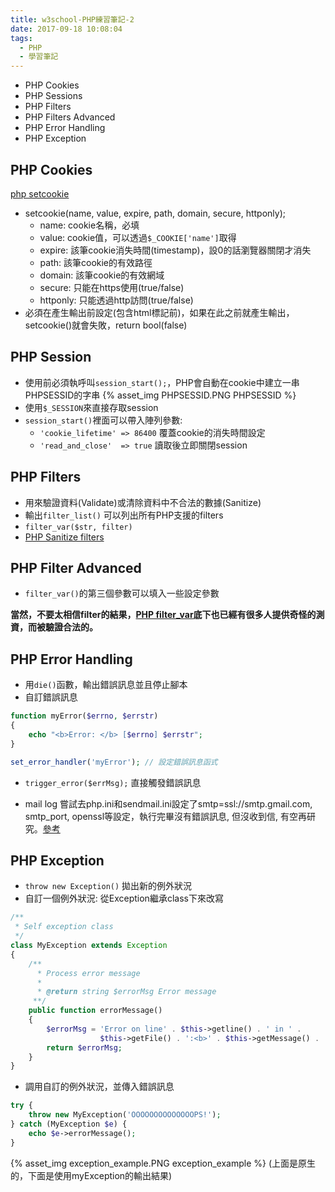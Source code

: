 ```yaml
---
title: w3school-PHP練習筆記-2
date: 2017-09-18 10:08:04
tags:
  - PHP
  - 學習筆記
---
```

* PHP Cookies
* PHP Sessions
* PHP Filters
* PHP Filters Advanced
* PHP Error Handling
* PHP Exception

## PHP Cookies

[php setcookie](http://php.net/manual/zh/function.setcookie.php)

* setcookie(name, value, expire, path, domain, secure, httponly);
    + name: cookie名稱，必填
    + value: cookie值，可以透過`$_COOKIE['name']`取得
    + expire: 該筆cookie消失時間(timestamp)，設0的話瀏覽器關閉才消失
    + path: 該筆cookie的有效路徑
    + domain: 該筆cookie的有效網域
    + secure: 只能在https使用(true/false)
    + httponly: 只能透過http訪問(true/false)
* 必須在產生輸出前設定(包含html標記前)，如果在此之前就產生輸出，setcookie()就會失敗，return bool(false)

## PHP Session

* 使用前必須執呼叫`session_start();`，PHP會自動在cookie中建立一串PHPSESSID的字串
  {% asset_img PHPSESSID.PNG PHPSESSID %}
* 使用`$_SESSION`來直接存取session
* `session_start()`裡面可以帶入陣列參數:
    + `'cookie_lifetime' => 86400` 覆蓋cookie的消失時間設定
    + `'read_and_close'  => true` 讀取後立即關閉session

## PHP Filters

* 用來驗證資料(Validate)或清除資料中不合法的數據(Sanitize)
* 輸出`filter_list()` 可以列出所有PHP支援的filters
* `filter_var($str, filter)`
* [PHP Sanitize filters](http://php.net/manual/en/filter.filters.sanitize.php)

## PHP Filter Advanced

* `filter_var()`的第三個參數可以填入一些設定參數

**當然，不要太相信filter的結果，[PHP filter_var](http://php.net/manual/en/function.filter-var.php)底下也已經有很多人提供奇怪的測資，而被驗證合法的。**

## PHP Error Handling

* 用`die()`函數，輸出錯誤訊息並且停止腳本
* 自訂錯誤訊息

```PHP
function myError($errno, $errstr)
{
    echo "<b>Error: </b> [$errno] $errstr";
}

set_error_handler('myError'); // 設定錯誤訊息函式
```

* `trigger_error($errMsg);` 直接觸發錯誤訊息

* mail log 嘗試去php.ini和sendmail.ini設定了smtp=ssl://smtp.gmail.com, smtp_port, openssl等設定，執行完畢沒有錯誤訊息, 但沒收到信, 有空再研究。[參考](https://stackoverflow.com/questions/21836282/php-function-mail-isnt-working)

## PHP Exception

* `throw new Exception()` 拋出新的例外狀況
* 自訂一個例外狀況: 從Exception繼承class下來改寫

```PHP
/**
 * Self exception class
 */
class MyException extends Exception
{
    /**
      * Process error message
      *
      * @return string $errorMsg Error message
     **/
    public function errorMessage()
    {
        $errorMsg = 'Error on line' . $this->getline() . ' in ' .
                    $this->getFile() . ':<b>' . $this->getMessage() . '</b>';
        return $errorMsg;
    }
}
```

* 調用自訂的例外狀況，並傳入錯誤訊息

```PHP
try {
    throw new MyException('OOOOOOOOOOOOOOPS!');
} catch (MyException $e) {
    echo $e->errorMessage();
}
```

{% asset_img exception_example.PNG exception_example %}
(上面是原生的，下面是使用myException的輸出結果)
